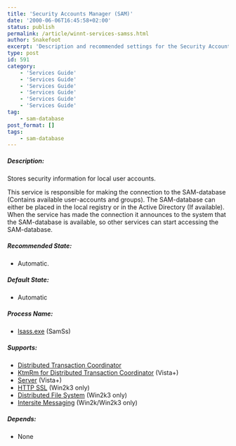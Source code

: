 ```yaml
---
title: 'Security Accounts Manager (SAM)'
date: '2000-06-06T16:45:58+02:00'
status: publish
permalink: /article/winnt-services-samss.html
author: Snakefoot
excerpt: 'Description and recommended settings for the Security Accounts Manager service.'
type: post
id: 591
category:
    - 'Services Guide'
    - 'Services Guide'
    - 'Services Guide'
    - 'Services Guide'
    - 'Services Guide'
    - 'Services Guide'
tag:
    - sam-database
post_format: []
tags:
    - sam-database
---
```

##### Description:

 Stores security information for local user accounts.  
  
 This service is responsible for making the connection to the SAM-database (Contains available user-accounts and groups). The SAM-database can either be placed in the local registry or in the Active Directory (If available). When the service has made the connection it announces to the system that the SAM-database is available, so other services can start accessing the SAM-database.  
  
##### Recommended State:

- Automatic.

##### Default State:

- Automatic

##### Process Name:

- [lsass.exe](/article/winnt-services-wrapper.html) (SamSs)

##### Supports:

- [Distributed Transaction Coordinator](/article/winnt-services-msdtc.html)
- [KtmRm for Distributed Transaction Coordinator](/article/winnt-services-ktmrm.html) (Vista+)
- [Server](/article/winnt-services-lanmanserver.html) (Vista+)
- [HTTP SSL](/article/winnt-services-httpfilter.html) (Win2k3 only)
- [Distributed File System](/article/winnt-services-dfs.html) (Win2k3 only)
- [Intersite Messaging](/article/winnt-services-ismserv.html) (Win2k/Win2k3 only)

##### Depends:

- None